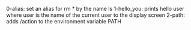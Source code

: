 0-alias: set an alias for rm * by the name ls
1-hello_you: prints hello user where user is the name of the current user to the display screen
2-path: adds /action to the environment variable PATH

